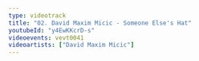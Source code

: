 ```yaml
---
type: videotrack
title: "02. David Maxim Micic - Someone Else's Hat"
youtubeId: "y4EwKKcrD-s"
videoevents: vevt0041
videoartists: ["David Maxim Micic"]
---
```


